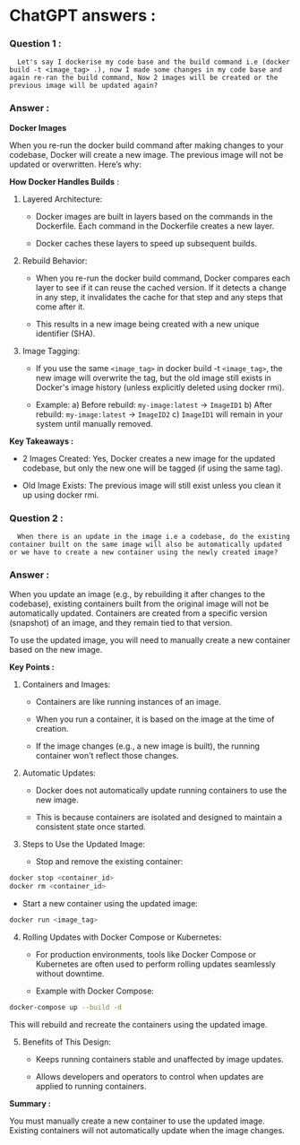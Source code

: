 # ChatGPT answers :

### Question 1 : 

      Let's say I dockerise my code base and the build command i.e (docker build -t <image_tag> .), now I made some changes in my code base and again re-ran the build command, Now 2 images will be created or the previous image will be updated again? 

### Answer : 

**Docker Images** 

When you re-run the docker build command after making changes to your codebase, Docker will create a new image. The previous image will not be updated or overwritten. Here’s why:

**How Docker Handles Builds** :

1. Layered Architecture:

    - Docker images are built in layers based on the commands in the Dockerfile. Each command in the Dockerfile creates a new layer.

   - Docker caches these layers to speed up subsequent builds.

2. Rebuild Behavior:

   - When you re-run the docker build command, Docker compares each layer to see if it can reuse the cached version. If it detects a change in any step, it invalidates the cache for that step and any steps that come after it.

   - This results in a new image being created with a new unique identifier (SHA).

3. Image Tagging:

   - If you use the same `<image_tag>` in docker build -t `<image_tag>`, the new image will overwrite the tag, but the old image still exists in Docker's image history (unless explicitly deleted using docker rmi).

   - Example:
    a) Before rebuild: `my-image:latest` -> `ImageID1`
    b) After rebuild: `my-image:latest` -> `ImageID2`
    c) `ImageID1` will remain in your system until manually removed.

**Key Takeaways :**

- 2 Images Created: Yes, Docker creates a new image for the updated codebase, but only the new one will be tagged (if using the same tag).

- Old Image Exists: The previous image will still exist unless you clean it up using docker rmi.

### Question 2 : 

      When there is an update in the image i.e a codebase, do the existing container built on the same image will also be automatically updated or we have to create a new container using the newly created image?

### Answer : 

When you update an image (e.g., by rebuilding it after changes to the codebase), existing containers built from the original image will not be automatically updated. Containers are created from a specific version (snapshot) of an image, and they remain tied to that version.

To use the updated image, you will need to manually create a new container based on the new image.

**Key Points :**

1. Containers and Images:

   - Containers are like running instances of an image.

   - When you run a container, it is based on the image at the time of creation.

   - If the image changes (e.g., a new image is built), the running container won't reflect those changes.

2. Automatic Updates:

   - Docker does not automatically update running containers to use the new image.

   - This is because containers are isolated and designed to maintain a consistent state once started.

3. Steps to Use the Updated Image:

   - Stop and remove the existing container:
```bash
docker stop <container_id>
docker rm <container_id>
```

   - Start a new container using the updated image:
```bash
docker run <image_tag>
```

4. Rolling Updates with Docker Compose or Kubernetes:

   - For production environments, tools like Docker Compose or Kubernetes are often used to perform rolling updates seamlessly without downtime.

   - Example with Docker Compose:
```bash
docker-compose up --build -d
```
This will rebuild and recreate the containers using the updated image.

5. Benefits of This Design:

   - Keeps running containers stable and unaffected by image updates.

   - Allows developers and operators to control when updates are applied to running containers.

**Summary :**

You must manually create a new container to use the updated image. Existing containers will not automatically update when the image changes.